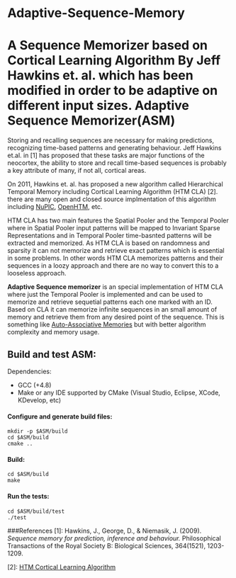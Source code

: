 Adaptive-Sequence-Memory
========================

A Sequence Memorizer based on Cortical Learning Algorithm By Jeff Hawkins et. al. which has been modified in order to be adaptive on different input sizes. 
Adaptive Sequence Memorizer(ASM)
===========================

Storing and recalling sequences are necessary for making predictions, recognizing time-based patterns and generating behaviour. Jeff Hawkins et.al. in [1] has proposed that these tasks are major functions of the neocortex, the ability to store and recall time-based sequences is probably a key attribute of many, if not all, cortical areas.

On 2011, Hawkins et. al. has proposed a new algorithm called Hierarchical Temporal Memory including Cortical Learning Algorithm (HTM CLA) [2]. there are many open and closed source implmentation of this algorithm including [NuPIC](https://github.com/numenta/nupic), [OpenHTM](https://sourceforge.net/projects/openhtm/), etc.

HTM CLA has two main features the Spatial Pooler and the Temporal Pooler where in Spatial Pooler input patterns will be mapped to Invariant Sparse Representations and in Temporal Pooler time-basnted patterns will be extracted and memorized. As HTM CLA is based on randomness and sparsity it can not memorize and retrieve exact patterns which is essential in some problems. In other words HTM CLA memorizes patterns and their sequences in a loozy approach and there are no way to convert this to a looseless approach.

**Adaptive Sequence memorizer** is an special implementation of HTM CLA where just the Temporal Pooler is implemented and can be used to memorize and retrieve sequetial patterns each one marked with an ID. Based on CLA it can memorize infinite sequences in an small amount of memory and retrieve them from any desired point of the sequence. This is something like [Auto-Associative Memories](http://en.wikipedia.org/wiki/Autoassociative_memory) but with better algorithm complexity and memory usage.



## Build and test ASM:

Dependencies:
 * GCC (+4.8)
 * Make or any IDE supported by CMake (Visual Studio, Eclipse, XCode, KDevelop, etc)


#### Configure and generate build files:

    mkdir -p $ASM/build
    cd $ASM/build
    cmake ..

#### Build:

    cd $ASM/build
    make

#### Run the tests:

    cd $ASM/build/test
    ./test

###References
[1]: Hawkins, J., George, D., & Niemasik, J. (2009). *Sequence memory for prediction, inference and behaviour.* Philosophical Transactions of the Royal Society B: Biological Sciences, 364(1521), 1203-1209.

[2]: [HTM Cortical Learning Algorithm](http://numenta.org/resources/HTM_CorticalLearningAlgorithms.pdf)
